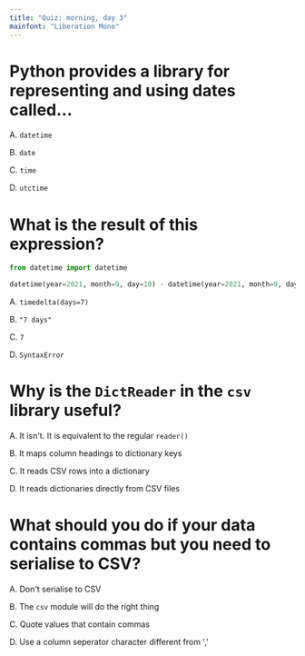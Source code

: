 ```yaml
---
title: "Quiz: morning, day 3"
mainfont: "Liberation Mono"
---
```



# Python provides a library for representing and using dates called...

A.  `datetime`

B.  `date`

C.  `time`

D.  `utctime`

# What is the result of this expression?

```python
from datetime import datetime

datetime(year=2021, month=9, day=10) - datetime(year=2021, month=9, day=3)
```

A.  `timedelta(days=7)`

B.  `"7 days"`

C.  `7`

D.  `SyntaxError`


# Why is the `DictReader` in the `csv` library useful?

A.  It isn't. It is equivalent to the regular `reader()`

B.  It maps column headings to dictionary keys

C.  It reads CSV rows into a dictionary

D.  It reads dictionaries directly from CSV files


# What should you do if your data contains commas but you need to serialise to CSV?

A.  Don't serialise to CSV

B.  The `csv` module will do the right thing

C.  Quote values that contain commas

D.  Use a column seperator character different from ','
